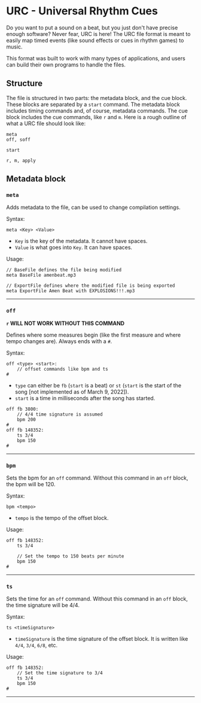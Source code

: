 # URC - Universal Rhythm Cues

Do you want to put a sound on a beat, but you just don't have precise enough software?
Never fear, URC is here!
The URC file format is meant to easily map timed events (like sound effects or cues in rhythm games) to music.

This format was built to work with many types of 
applications, and users can build their own programs to handle 
the files.

## Structure

The file is structured in two parts: the metadata block, and the cue block. 
These blocks are separated by a `start` command.
The metadata block includes timing commands and, of course, metadata commands.
The cue block includes the cue commands, like `r` and `m`.
Here is a rough outline of what a URC file should look like:

```
meta
off, soff

start

r, m, apply
```

## Metadata block

### `meta`

Adds metadata to the file, can be used to change compilation settings.

Syntax:

`meta <Key> <Value>`

* `Key` is the key of the metadata. It cannot have spaces.
* `Value` is what goes into `Key`. It can have spaces.


Usage:

```URC
// BaseFile defines the file being modified
meta BaseFile amenbeat.mp3

// ExportFile defines where the modified file is being exported
meta ExportFile Amen Beat with EXPLOSIONS!!!.mp3
```

---

### `off`

**`r` WILL NOT WORK WITHOUT THIS COMMAND**

Defines where some measures begin (like the first measure and where tempo changes are).
Always ends with a `#`.

Syntax:
```
off <type> <start>:
    // offset commands like bpm and ts
#
```

* `type` can either be `fb` (`start` is a beat) or `st` (`start` is the start of the song
  \[not implemented as of March 9, 2022\]).
* `start` is a time in milliseconds after the song has started.

```URC
off fb 3800:
	// 4/4 time signature is assumed
	bpm 200
#
off fb 148352:
	ts 3/4
	bpm 150
#
```
---
### `bpm`

Sets the bpm for an `off` command. Without this command in an `off` block, the bpm will be 120.

Syntax:

`bpm <tempo>`

* `tempo` is the tempo of the offset block.

Usage:

```URC
off fb 148352:
	ts 3/4
	
	// Set the tempo to 150 beats per minute
	bpm 150
#
```
---
### `ts`

Sets the time for an `off` command. Without this command in an `off` block, the time signature will be 4/4.

Syntax:

`ts <timeSignature>`

* `timeSignature` is the time signature of the offset block. It is written like `4/4`, `3/4`, `6/8`, etc.

Usage:

```URC
off fb 148352:
    // Set the time signature to 3/4
    ts 3/4
    bpm 150
#
```
---